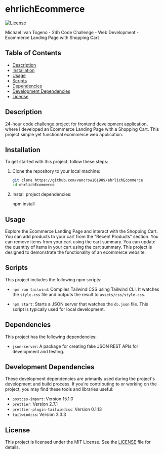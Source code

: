 # ehrlichEcommerce

[![License](https://img.shields.io/badge/License-MIT-blue.svg)](LICENSE)

Michael Ivan Togeno - 24h Code Challenge - Web Development - Ecommerce Landing Page with Shopping Cart

## Table of Contents

- [Description](#description)
- [Installation](#installation)
- [Usage](#usage)
- [Scripts](#scripts)
- [Dependencies](#dependencies)
- [Development Dependencies](#development-dependencies)
- [License](#license)

## Description

24-hour code challenge project for frontend development application, where I developed an Ecommerce Landing Page with a Shopping Cart. This project simple yet functional ecommerce web application.

## Installation

To get started with this project, follow these steps:

1. Clone the repository to your local machine:

   ```bash
   git clone https://github.com/vancrow161989/ehrlichEcommerce
   cd ehrlichEcommerce

   ```

2. Install project dependencies:

   npm install

## Usage

Explore the Ecommerce Landing Page and interact with the Shopping Cart. You can add products to your cart from the "Recent Products" section. You can remove items from your cart using the cart summary. You can update the quantity of items in your cart using the cart summary. This project is designed to demonstrate the functionality of an ecommerce website.

## Scripts

This project includes the following npm scripts:

- `npm run tailwind`: Compiles Tailwind CSS using Tailwind CLI. It watches the `style.css` file and outputs the result to `assets/css/style.css`.

- `npm start`: Starts a JSON server that watches the `db.json` file. This script is typically used for local development.

## Dependencies

This project has the following dependencies:

- `json-server`: A package for creating fake JSON REST APIs for development and testing.

## Development Dependencies

These development dependencies are primarily used during the project's development and build process. If you're contributing to or working on the project, you may find these tools and libraries useful:

- `postcss-import`: Version 15.1.0
- `prettier`: Version 2.7.1
- `prettier-plugin-tailwindcss`: Version 0.1.13
- `tailwindcss`: Version 3.3.3

## License

This project is licensed under the MIT License. See the [LICENSE](LICENSE) file for details.
